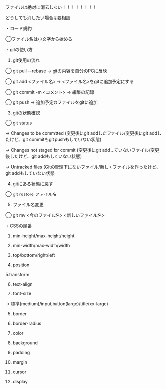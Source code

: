 ファイルは絶対に消去しない！！！！！！！！

どうしても消したい場合は要相談

・コード規約

◯ファイル名は小文字から始める

・gitの使い方

1. git使用の流れ
   
◯ git pull --rebase → gitの内容を自分のPCに反映

◯ git add <ファイル名> → <ファイル名>をgitに追加予定にする

◯ git commit -m <コメント> → 編集の記録

◯ git push → 追加予定のファイルをgitに追加

3. gitの状態確認

◯ git status

→ Changes to be committed
(変更後にgit addしたファイル/変更後にgit addしたけど、git commitもgit pushもしていない状態)

→ Changes not staged for commit
(変更後にgit addしていないファイル/変更後したけど、git addもしていない状態)

→ Untracked files
(Gitの管理下にないファイル/新しくファイルを作ったけど、git addもしていない状態)

4. gitにある状態に戻す

◯ git restore ファイル名

5. ファイル名変更

◯ git mv <今のファイル名> <新しいファイル名>

・CSSの順番

1. min-height/max-height/height

2. min-width/max-width/width

3. top/bottom/right/left

4. position

5.transform

6. text-align

7. font-size

→ 標準(medium)/input,button(large)/title(xx-large)

5. border
   
6. border-radius
    
7. color
    
8. background
    
9. padding
    
10. margin
    
11. cursor
    
12. display
